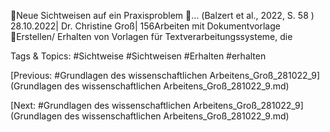 Neue Sichtweisen auf ein Praxisproblem
…
(Balzert et al., 2022, S. 58 )
28.10.2022| Dr. Christine Groß| 156Arbeiten mit Dokumentvorlage
Erstellen/ Erhalten von Vorlagen für Textverarbeitungssysteme, die 

   Tags & Topics:
   #Sichtweise
   #Sichtweisen
   #Erhalten
   #erhalten

[Previous: #Grundlagen des wissenschaftlichen Arbeitens_Groß_281022_9](Grundlagen des wissenschaftlichen Arbeitens_Groß_281022_9.md)

[Next: #Grundlagen des wissenschaftlichen Arbeitens_Groß_281022_9](Grundlagen des wissenschaftlichen Arbeitens_Groß_281022_9.md)